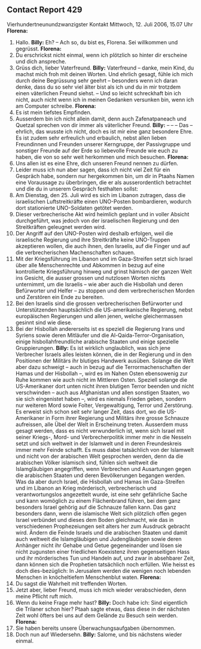 ## Contact Report 429
Vierhundertneunundzwanzigster Kontakt
Mittwoch, 12. Juli 2006, 15.07 Uhr
**Florena:**
1. Hallo.
**Billy:**
Eh? – Ach so, du bist es, Florena. Sei willkommen und gegrüsst.
**Florena:**
2. Du erschrickst nicht einmal, wenn ich plötzlich so hinter dir erscheine und dich anspreche.
3. Grüss dich, lieber Vaterfreund.
**Billy:**
Vaterfreund – danke, mein Kind, du machst mich froh mit deinen Worten. Und ehrlich gesagt, fühle ich mich durch deine Begrüssung sehr geehrt – besonders wenn ich daran denke, dass du so sehr viel älter bist als ich und du in mir trotzdem einen väterlichen Freund siehst. – Und so leicht schreckhaft bin ich nicht, auch nicht wenn ich in meinen Gedanken versunken bin, wenn ich am Computer schreibe.
**Florena:**
4. Es ist mein tiefstes Empfinden.
5. Ausserdem bin ich nicht allein damit, denn auch Zafenatpaneach und Quetzal sprechen von dir immer als väterlicher Freund.
**Billy:**
– – – Das – ehrlich, das wusste ich nicht, doch es ist mir eine ganz besondere Ehre. Es ist zudem sehr erfreulich und erbaulich, nebst allen lieben Freundinnen und Freunden unserer Kerngruppe, der Passivgruppe und sonstiger Freunde auf der Erde so liebevolle Freunde wie euch zu haben, die von so sehr weit herkommen und mich besuchen.
**Florena:**
6. Uns allen ist es eine Ehre, dich unseren Freund nennen zu dürfen.
7. Leider muss ich nun aber sagen, dass ich nicht viel Zeit für ein Gespräch habe, sondern nur hergekommen bin, um dir in Ptaahs Namen eine Voraussage zu überbringen, die er als ausserordentlich betrachtet und die du in unserem Gespräch festhalten sollst:
8. Am Dienstag, den 25. Juli wird es sich im Libanon zutragen, dass die israelischen Luftstreitkräfte einen UNO-Posten bombardieren, wodurch dort stationierte UNO-Soldaten getötet werden.
9. Dieser verbrecherische Akt wird heimlich geplant und in voller Absicht durchgeführt, was jedoch von der israelischen Regierung und den Streitkräften geleugnet werden wird.
10. Der Angriff auf den UNO-Posten wird deshalb erfolgen, weil die israelische Regierung und ihre Streitkräfte keine UNO-Truppen akzeptieren wollen, die auch ihnen, den Israelis, auf die Finger und auf die verbrecherischen Machenschaften schauen.
11. Mit der Kriegsführung im Libanon und im Gaza-Streifen setzt sich Israel über alle Menschenrechte und Abkommen in bezug auf eine kontrollierte Kriegsführung hinweg und grinst hämisch der ganzen Welt ins Gesicht, die ausser grossen und nutzlosen Worten nichts unternimmt, um die Israelis – wie aber auch die Hisbollah und deren Befürworter und Helfer – zu stoppen und dem verbrecherischen Morden und Zerstören ein Ende zu bereiten.
12. Bei den Israelis sind die grossen verbrecherischen Befürworter und Unterstützenden hauptsächlich die US-amerikanische Regierung, nebst europäischen Regierungen und allen jenen, welche gleichermassen gesinnt sind wie diese.
13. Bei der Hisbollah andererseits ist es speziell die Regierung Irans und Syriens sowie deren Mitläufer und die Al-Qaida-Terror-Organisation, einige hisbollahfreundliche arabische Staaten und einige spezielle Gruppierungen.
**Billy:**
Es ist wirklich unglaublich, was sich jene Verbrecher Israels alles leisten können, die in der Regierung und in den Positionen der Militärs ihr blutiges Handwerk ausüben. Solange die Welt aber dazu schweigt – auch in bezug auf die Terrormachenschaften der Hamas und der Hisbollah –, wird es im Nahen Osten ebensowenig zur Ruhe kommen wie auch nicht im Mittleren Osten. Speziell solange die US-Amerikaner dort unten nicht ihren blutigen Terror beenden und nicht verschwinden – auch aus Afghanistan und allen sonstigen Staaten, wo sie sich eingenistet haben –, wird es niemals Frieden geben, sondern nur weiteren Mord sowie Folter, Vergewaltigung, Terror und Zerstörung. Es erweist sich schon seit sehr langer Zeit, dass dort, wo die US-Amerikaner in Form ihrer Regierung und Militärs ihre grosse Schnauze aufreissen, alle Übel der Welt in Erscheinung treten. Ausserdem muss gesagt werden, dass es nicht verwunderlich ist, wenn sich Israel mit seiner Kriegs-, Mord- und Verbrecherpolitik immer mehr in die Nesseln setzt und sich weltweit in der Islamwelt und in deren Freundeskreis immer mehr Feinde schafft. Es muss dabei tatsächlich von der Islamwelt und nicht von der arabischen Welt gesprochen werden, denn da die arabischen Völker islamisch sind, fühlen sich weltweit die Islamgläubigen angegriffen, wenn Verbrechen und Ausartungen gegen die arabischen Staaten und deren Bevölkerungen begangen werden. Was da aber durch Israel, die Hisbollah und Hamas im Gaza-Streifen und im Libanon an Krieg mörderisch, verbrecherisch und verantwortungslos angezettelt wurde, ist eine sehr gefährliche Sache und kann womöglich zu einem Flächenbrand führen, bei dem ganz besonders Israel gehörig auf die Schnauze fallen kann. Das ganz besonders dann, wenn die islamische Welt sich plötzlich offen gegen Israel verbündet und dieses dem Boden gleichmacht, wie das in verschiedenen Prophezeiungen seit alters her zum Ausdruck gebracht wird. Ändern die Feinde Israels und die arabischen Staaten und damit auch weltweit die Islamgläubigen und Judengläubigen sowie deren Anhänger nicht ihr Gehabe und Getue gegeneinander und lösen sie nicht zugunsten einer friedlichen Koexistenz ihren gegenseitigen Hass und ihr mörderisches Tun und Handeln auf, und zwar in absehbarer Zeit, dann können sich die Prophetien tatsächlich noch erfüllen. Wie heisst es doch dies-bezüglich: In Jerusalem werden die wenigen noch lebenden Menschen in knöcheltiefem Menschenblut waten.
**Florena:**
14. Du sagst die Wahrheit mit treffenden Worten.
15. Jetzt aber, lieber Freund, muss ich mich wieder verabschieden, denn meine Pflicht ruft mich.
16. Wenn du keine Frage mehr hast?
**Billy:**
Doch habe ich: Sind eigentlich die Trilaner schon hier? Ptaah sagte etwas, dass diese in der nächsten Zeit wohl öfters bei uns auf dem Gelände zu Besuch sein werden.
**Florena:**
17. Sie haben bereits unsere Überwachungsaufgaben übernommen.
18. Doch nun auf Wiedersehn.
**Billy:**
Salome, und bis nächstens wieder einmal.